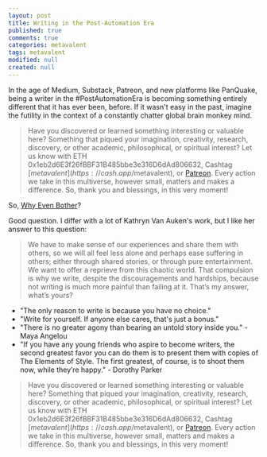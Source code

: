 ```yaml
---
layout: post
title: Writing in the Post-Automation Era
published: true
comments: true
categories: metavalent
tags: metavalent
modified: null
created: null
---
```


In the age of Medium, Substack, Patreon, and new platforms like PanQuake, being a writer in the #PostAutomationEra is becoming something entirely different that it has ever been, before. If it wasn't easy in the past, imagine the futility in the context of a constantly chatter global brain monkey mind.

> Have you discovered or learned something interesting or valuable here? Something that piqued your imagination, creativity, research, discovery, or other academic, philosophical, or spiritual interest? Let us know with ETH 0x1eb2d6E3f26fBBF31B485bbe3e316D6dAd806632, Cashtag [$metavalent](https://cash.app/$metavalent), or [Patreon](https://patreon.com/metavalent). Every action we take in this multiverse, however small, matters and makes a difference. So, thank you and blessings, in this very moment!

So, [Why Even Bother](https://writingcooperative.com/why-bother-being-a-writer-421d707daefd)?

Good question. I differ with a lot of Kathryn Van Auken's work, but I like her answer to this question:

> We have to make sense of our experiences and share them with others, so we will all feel less alone and perhaps ease suffering in others; either through shared stories, or through pure entertainment. We want to offer a reprieve from this chaotic world.
> That compulsion is why we write, despite the discouragements and hardships, because not writing is much more painful than failing at it.
> That’s my answer, what’s yours?

- "The only reason to write is because you have no choice."
- "Write for yourself. If anyone else cares, that's just a bonus."
- "There is no greater agony than bearing an untold story inside you." - Maya Angelou
- "If you have any young friends who aspire to become writers, the second greatest favor you can do them is to present them with copies of The Elements of Style. The first greatest, of course, is to shoot them now, while they’re happy." - Dorothy Parker

> Have you discovered or learned something interesting or valuable here? Something that piqued your imagination, creativity, research, discovery, or other academic, philosophical, or spiritual interest? Let us know with ETH 0x1eb2d6E3f26fBBF31B485bbe3e316D6dAd806632, Cashtag [$metavalent](https://cash.app/$metavalent), or [Patreon](https://patreon.com/metavalent). Every action we take in this multiverse, however small, matters and makes a difference. So, thank you and blessings, in this very moment!